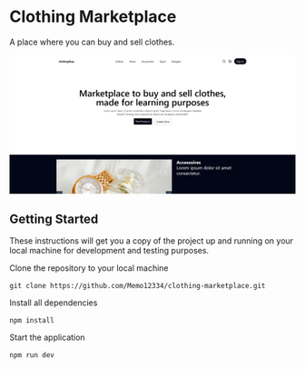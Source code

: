 # Clothing Marketplace
A place where you can buy and sell clothes.
<br>

![alt image](public/screenshot.png)


## Getting Started
These instructions will get you a copy of the project up and running on your local machine for development and testing purposes.

Clone the repository to your local machine
```shell
git clone https://github.com/Memo12334/clothing-marketplace.git
```

Install all dependencies
```shell
npm install
```

Start the application
```shell
npm run dev
```

